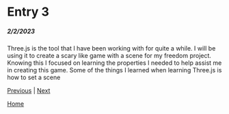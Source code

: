 # Entry 3
##### 2/2/2023

Three.js is the tool that I have been working with for quite a while. I will be using it to create a scary like game with a scene for my freedom project. Knowing this I focused on learning the properties I needed to help assist me in creating this game. Some of the things I learned when learning Three.js is how to set a scene


[Previous](entry02.md) | [Next](entry04.md)

[Home](../README.md)